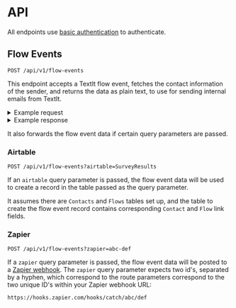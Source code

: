 # API

All endpoints use [basic authentication](https://developer.mozilla.org/en-US/docs/Web/HTTP/Authentication#Basic_authentication_scheme) to authenticate.

## Flow Events 

```
POST /api/v1/flow-events
```

This endpoint accepts a TextIt flow event, fetches the contact information of the sender, and returns the data as plain text, to use for sending internal emails from TextIt.


<details>
<summary>Example request</summary>

```
curl --location --request POST 'http://localhost:8080/api/v1/flow-events?zapier=abc-def' \
--header 'Accept: application/json' \
--header 'Authorization: Basic [Your base64 encoded username and password]' \
--header 'Content-Type: application/json' \
--data-raw '{
   "contact": {
      "name": "Aaron Schachter",
      "urn": "tel:+12065551212",
      "uuid": "a41aeb32-793c-46ba-b3ac-0bf9ada9f9bd"
   },
   "flow": {
      "name": "Survey: Small Biz Alerts",
      "uuid": "13a3aab9-063c-4388-8bb2-761c1ed6901a"
   },
   "results": {
      "Ready": {
        "category": "Has Text",
        "value": "Hello there"
      }
   }
}
```

</details>

<details>
<summary>Example response</summary>

```
{
    "data": {
        "Uuid": "a41aeb32-793c-46ba-b3ac-0bf9ada9f9bd",
        "Name": "Aaron Schachter",
        "Phone": "tel:+12065551212",
        "Profile": "https://textit.in/contact/read/a41aeb32-793c-46ba-b3ac-0bf9ada9f9bd",
        "Created On": "2020-07-17T21:00:27.625572Z",
        "Groups": "All Subscribers, Business Owner, Not Helping Employer, Healthcare provider, Public Facing / Food Business, AK CARES question, Remove from Stats, Batch 2, Started Survey, Finished Survey",
        "Business Name": "Schachter daycare",
        "Helping Employer Response": null,
        "Number Of Employees": "None",
        "Flow": "Admin: Aaron Test",
        "Submitted": "2020-08-26T03:51:57.849Z",
        "Ready": "Hello there"
    },
    "text": "Name:\nAaron Schachter\n\nPhone:\ntel:+12065551212\n\nProfile:\nhttps://textit.in/contact/read/a41aeb32-793c-46ba-b3ac-0bf9ada9f9bd\n\nCreated On:\n2020-07-17T21:00:27.625572Z\n\nGroups:\nAll Subscribers, Business Owner, Not Helping Employer, Healthcare provider, Public Facing / Food Business, AK CARES question, Remove from Stats, Batch 2, Started Survey, Finished Survey\n\nBusiness Name:\nSchachter daycare\n\nHelping Employer Response:\nnull\n\nNumber Of Employees:\nNone\n\nFlow:\nAdmin: Aaron Test\n\nSubmitted:\n2020-08-26T03:51:57.849Z\n\nReady:\nHello there\n",
    "responses": {
        "zapier": {
            "id": "414a1bc4-722d-4f3a-8787-47229e213d21",
            "request_id": "5f44910d-79b3-4742-af86-25b101087e70",
            "attempt": "5f44910d-79b3-4742-af86-25b101087e70",
            "status": "success"
        }
    }
}
```
</details>

It also forwards the flow event data if certain query parameters are passed.

### Airtable

```
POST /api/v1/flow-events?airtable=SurveyResults
```

If an `airtable` query parameter is passed, the flow event data will be used to create a record in the table passed as the query parameter.

It assumes there are `Contacts` and `Flows` tables set up, and the table to create the flow event record contains corresponding `Contact` and `Flow` link fields.

### Zapier

```
POST /api/v1/flow-events?zapier=abc-def
```

If a `zapier` query parameter is passed, the flow event data will be posted to a [Zapier webhook](https://zapier.com/help/doc/how-get-started-webhooks-zapier). The `zapier` query parameter expects two id's, separated by a hyphen, which correspond to the route parameters correspond to the two unique ID's within your Zapier webhook URL:

```
https://hooks.zapier.com/hooks/catch/abc/def
```
